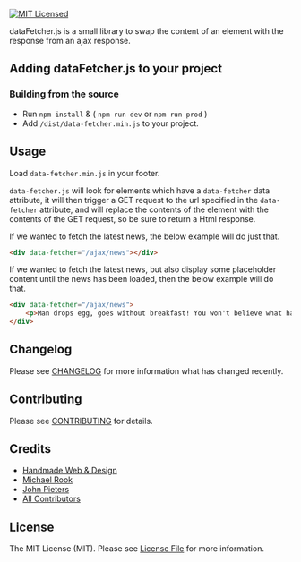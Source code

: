 [![MIT Licensed](https://img.shields.io/badge/license-MIT-blue.svg?style=flat-square)](LICENSE.md)

dataFetcher.js is a small library to swap the content of an element with the response from an ajax response.

## Adding dataFetcher.js to your project

### Building from the source
- Run `npm install` & ( `npm run dev` or `npm run prod` )
- Add `/dist/data-fetcher.min.js` to your project.

## Usage

Load `data-fetcher.min.js` in your footer.

`data-fetcher.js` will look for elements which have a `data-fetcher` data attribute, it will then trigger a GET request to the url specified in the `data-fetcher` attribute, and will replace the contents of the element with the contents of the GET request, so be sure to return a Html response.

If we wanted to fetch the latest news, the below example will do just that.
```html
<div data-fetcher="/ajax/news"></div>
```

If we wanted to fetch the latest news, but also display some placeholder content until the news has been loaded, then the below example will do that.
```html
<div data-fetcher="/ajax/news">
    <p>Man drops egg, goes without breakfast! You won't believe what happened next!</p>
</div>
```

## Changelog

Please see [CHANGELOG](https://github.com/handmadeweb/datafetcher.js/blob/main/CHANGELOG.md) for more information what has changed recently.

## Contributing

Please see [CONTRIBUTING](https://github.com/handmadeweb/datafetcher.js/blob/main/CONTRIBUTING.md) for details.

## Credits

- [Handmade Web & Design](https://github.com/handmadeweb)
- [Michael Rook](https://github.com/michaelr0)
- [John Pieters](https://github.com/sliver37)
- [All Contributors](https://github.com/handmadeweb/datafetcher.js/graphs/contributors)

## License

The MIT License (MIT). Please see [License File](https://github.com/handmadeweb/datafetcher.js/blob/main/LICENSE.md) for more information.
